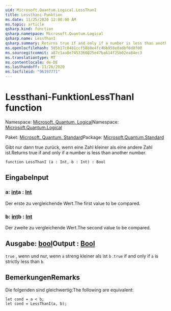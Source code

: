 ```yaml
---
uid: Microsoft.Quantum.Logical.LessThanI
title: Lessthani-Funktion
ms.date: 11/25/2020 12:00:00 AM
ms.topic: article
qsharp.kind: function
qsharp.namespace: Microsoft.Quantum.Logical
qsharp.name: LessThanI
qsharp.summary: Returns true if and only if a number is less than another number.
ms.openlocfilehash: 5d5b17c8481ccf58b8e4fc4bb958e0adbf6d8f00
ms.sourcegitcommit: a87c1aa8e7453360025e47ba614f25b02ea84ec3
ms.translationtype: MT
ms.contentlocale: de-DE
ms.lasthandoff: 11/26/2020
ms.locfileid: "96197771"
---
```

# <a name="lessthani-function"></a><span data-ttu-id="31c87-102">Lessthani-Funktion</span><span class="sxs-lookup"><span data-stu-id="31c87-102">LessThanI function</span></span>

<span data-ttu-id="31c87-103">Namespace: [Microsoft. Quantum. Logical](xref:Microsoft.Quantum.Logical)</span><span class="sxs-lookup"><span data-stu-id="31c87-103">Namespace: [Microsoft.Quantum.Logical](xref:Microsoft.Quantum.Logical)</span></span>

<span data-ttu-id="31c87-104">Paket: [Microsoft. Quantum. Standard](https://nuget.org/packages/Microsoft.Quantum.Standard)</span><span class="sxs-lookup"><span data-stu-id="31c87-104">Package: [Microsoft.Quantum.Standard](https://nuget.org/packages/Microsoft.Quantum.Standard)</span></span>


<span data-ttu-id="31c87-105">Gibt nur dann true zurück, wenn eine Zahl kleiner als eine andere Zahl ist.</span><span class="sxs-lookup"><span data-stu-id="31c87-105">Returns true if and only if a number is less than another number.</span></span>

```qsharp
function LessThanI (a : Int, b : Int) : Bool
```


## <a name="input"></a><span data-ttu-id="31c87-106">Eingabe</span><span class="sxs-lookup"><span data-stu-id="31c87-106">Input</span></span>

### <a name="a--int"></a><span data-ttu-id="31c87-107">a: [int](xref:microsoft.quantum.lang-ref.int)</span><span class="sxs-lookup"><span data-stu-id="31c87-107">a : [Int](xref:microsoft.quantum.lang-ref.int)</span></span>

<span data-ttu-id="31c87-108">Der erste zu vergleichende Wert.</span><span class="sxs-lookup"><span data-stu-id="31c87-108">The first value to be compared.</span></span>


### <a name="b--int"></a><span data-ttu-id="31c87-109">b: [int](xref:microsoft.quantum.lang-ref.int)</span><span class="sxs-lookup"><span data-stu-id="31c87-109">b : [Int](xref:microsoft.quantum.lang-ref.int)</span></span>

<span data-ttu-id="31c87-110">Der zweite zu vergleichende Wert.</span><span class="sxs-lookup"><span data-stu-id="31c87-110">The second value to be compared.</span></span>



## <a name="output--bool"></a><span data-ttu-id="31c87-111">Ausgabe: [bool](xref:microsoft.quantum.lang-ref.bool)</span><span class="sxs-lookup"><span data-stu-id="31c87-111">Output : [Bool](xref:microsoft.quantum.lang-ref.bool)</span></span>

<span data-ttu-id="31c87-112">`true` , wenn und nur, wenn `a` streng kleiner als ist `b` .</span><span class="sxs-lookup"><span data-stu-id="31c87-112">`true` if and only if `a` is strictly less than `b`.</span></span>

## <a name="remarks"></a><span data-ttu-id="31c87-113">Bemerkungen</span><span class="sxs-lookup"><span data-stu-id="31c87-113">Remarks</span></span>

<span data-ttu-id="31c87-114">Die folgenden sind gleichwertig:</span><span class="sxs-lookup"><span data-stu-id="31c87-114">The following are equivalent:</span></span>

```Q#
let cond = a < b;
let cond = LessThanI(a, b);
```